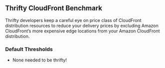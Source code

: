 ## Thrifty CloudFront Benchmark

Thrifty developers keep a careful eye on price class of CloudFront distribution resources to reduce your delivery prices by excluding Amazon CloudFront’s more expensive edge locations from your Amazon CloudFront distribution.

### Default Thresholds

- None needed to be thrifty!
